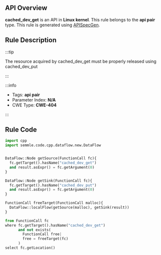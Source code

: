 ---
---


## API Overview
**cached_dev_get** is an API in **Linux kernel**. This rule belongs to the **api pair** type. This rule is generated using [APISpecGen](../../tools/APISpecGen).
## Rule Description

:::tip

The resource acquired by cached_dev_get must be properly released using cached_dev_put

:::

:::info

- Tags: **api pair**
- Parameter Index: **N/A**
- CWE Type: **CWE-404**

:::

## Rule Code
```python
import cpp
import semmle.code.cpp.dataflow.new.DataFlow


DataFlow::Node getSource(FunctionCall fc){
  fc.getTarget().hasName("cached_dev_get")
  and result.asExpr() = fc.getArgument(0)
}

DataFlow::Node getSink(FunctionCall fc){
  fc.getTarget().hasName("cached_dev_put")
  and result.asExpr() = fc.getArgument(0)
}

FunctionCall freeTarget(FunctionCall malloc){
  DataFlow::localFlow(getSource(malloc), getSink(result))
}

from FunctionCall fc
where fc.getTarget().hasName("cached_dev_get")
      and not exists(
        FunctionCall free| 
        free = freeTarget(fc)
      )
select fc.getLocation()

    
```